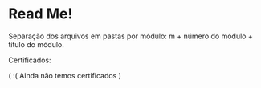 # Read Me!

Separação dos arquivos em pastas por módulo: m + número do módulo + título do módulo.

Certificados:

( :( Ainda não temos certificados )